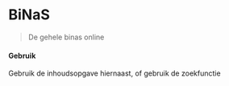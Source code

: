 
# BiNaS
> De gehele binas online 

#### Gebruik

Gebruik de inhoudsopgave hiernaast, of gebruik de zoekfunctie
